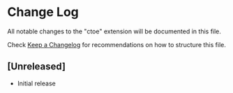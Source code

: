 # Change Log

All notable changes to the "ctoe" extension will be documented in this file.

Check [Keep a Changelog](http://keepachangelog.com/) for recommendations on how to structure this file.

## [Unreleased]

- Initial release